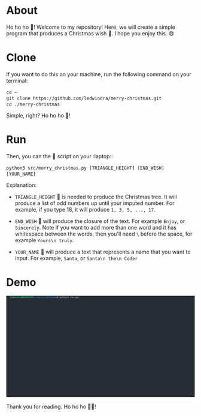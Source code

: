 # About

Ho ho ho :santa:! Welcome to my repository! Here, we will create a simple program that produces a Christmas wish :christmas_tree:. I hope you enjoy this. :smile:

# Clone

If you want to do this on your machine, run the following command on your terminal:

```
cd ~
git clone https://github.com/ledwindra/merry-christmas.git
cd ./merry-christmas
```

Simple, right? Ho ho ho :santa:!

# Run

Then, you can the :snake: script on your :laptop::

```
python3 src/merry_christmas.py [TRIANGLE_HEIGHT] [END_WISH] [YOUR_NAME]
```

Explanation: 

* `TRIANGLE_HEIGHT` :small_red_triangle: is needed to produce the Christmas tree. It will produce a list of odd numbers up until your imputed number. For example, if you type 18, it will produce `1, 3, 5, ..., 17`.

* `END_WISH` :pray: will produce the closure of the text. For example `Enjoy`, or `Sincerely`. Note if you want to add more than one word and it has whitespace between the words, then you'll need `\` before the space, for example `Yours\n truly`.

* `YOUR_NAME` :raising_hand: will produce a text that represents a name that you want to input. For example, `Santa`, or `Santa\n the\n Coder`

# Demo

![merry-christmas](img/merry-christmas-code.gif)

Thank you for reading. Ho ho ho :santa::christmas_tree:!

